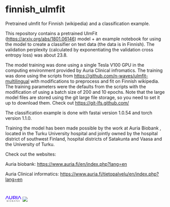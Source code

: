 # finnish_ulmfit
Pretrained ulmfit for Finnish (wikipedia) and a classification example.

This repository contains a pretrained UlmFit (https://arxiv.org/abs/1801.06146) model + an example notebook for using the model to create a classifier on text data (the data is in Finnish). The validation perplexity (calculated by exponentiating the validation cross entropy loss) was about 23.8. 

The model training was done using a single Tesla V100 GPU in the computing environment provided by Auria Clinical infromatics. The training was done using the scripts from https://github.com/n-waves/ulmfit-multilingual with modifications to preprocess and fit on Finnish wikipedia. The training parameters were the defaults from the scripts with the modification of using a batch size of 200 and 10 epochs. Note that the large model files are stored using the git large file storage, so you need to set it up to download them. Check out https://git-lfs.github.com/

The classification example is done with fastai version 1.0.54 and torch version 1.1.0. 

Training the model has been made possible by the work at Auria Biobank , located in the Turku University hospital and jointly owned by the hospital district of southwest Finland, hospital districts of Satakunta and Vaasa and the University of Turku.

Check out the websites: 

Auria biobank: https://www.auria.fi/en/index.php?lang=en

Auria Clinical informatics: https://www.auria.fi/tietopalvelu/en/index.php?lang=en
<pre>

</pre>
<p float="left">
  <img src="/images/Logo_AURIA_2013_ENG.jpg" width="50" />
  <img src="(/images/auria-tietopalvelu-matala.png" width="100" /> 
</p>

